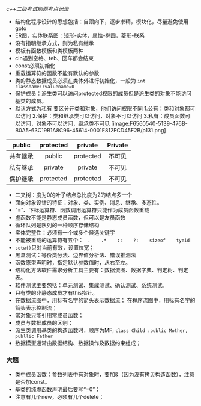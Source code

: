 *c++二级考试刷题考点记录*

- 结构化程序设计的思想包括：自顶向下，逐步求精，模块化，尽量避免使用goto 
- ER图，实体联系图：矩形-实体，属性-椭圆，菱形-联系 
- 没有指明继承方式，则为私有继承 
- 模板有函数模板和类模板两种 
- cin遇到空格、teb、回车都会结束 
- const必须初始化 
- 重载运算符的函数不能有默认的参数 
- 类的静态数据成员必须在类体外进行初始化，一般为 
  `int classname::valuename=0` 
- 保护成员：派生类可以访问protected权限的成员但是派生类的对象不能访问基类的成员。 
- 默认方式为私有 
  要区分开类和对象，他们访问权限不同 
  1.公有：类和对象都可以访问 
  2.保护：类和继承类可以访问，对象不可以访问 
  3.私有：成员函数可以访问，对象不可以访问，继承类不可见 
  [image:F6560540-5139-476B-B0A5-63C19B1A8C96-45614-0001E812FCD45F2B/p131.png]

|  public  | protected |  private  | Private |
| :------: | :-------: | :-------: | :-----: |
| 共有继承 |  public   | protected | 不可见  |
| 私有继承 |  private  |  private  | 不可见  |
| 保护继承 | protected | protected | 不可见  |

- 二叉树：度为0的叶子结点总比度为2的结点多一个 
- 面向对象设计的特征：对象、类、实例、消息、继承、多态性。 
- “=”、下标运算符、函数调用运算符只能作为成员函数重载 
- 虚函数不能是静态成员函数，但可以是友员函数 
- 循环队列是队列的一种顺序存储结构 
- 实体完整性：必须有一个或多个候选关键字 
- 不能被重载的运算符有五个：
  ` .    .*    ::    ?:    sizeof    tyeid`
- `setw()`只对当前有效，设置位宽； 
- 黑盒测试：等价类分法、边界值分析法、错误推测法 
- 函数原型声明时，指定默认参数值时，从右至左。 
- 结构化方法软件需求分析工具主要有：数据流图、数据字典、判定树、判定表。 
- 软件测试主要包括：单元测试、集成测试、确认测试、系统测试。 
- 只有类的非静态成员才有this指针。 
- 在数据流图中，用标有名字的箭头表示数据流； 
  在程序流图中，用标有名字的箭头表示控制流； 
- 常对象只能引用常成员函数； 
- 成员与数据成员的区别； 
- 派生类调用基类的构造函数时，顺序为MF; 
  `class Child :public Mother, publlic Father` 
- 数据模型通常由数据结构、数据操作及数据约束组成； 

### 大题 

- 类中成员函数：参数列表中有对象时，要加&（因为没有拷贝构造函数），注意是否加const。 
- 基类的纯虚函数声明最后要写“=0”； 
- 注意有几个new，必须有几个delete； 